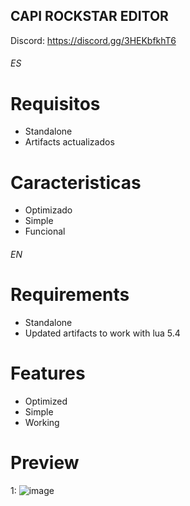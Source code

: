 ## CAPI ROCKSTAR EDITOR

Discord: https://discord.gg/3HEKbfkhT6

###### ES ######

# Requisitos

* Standalone
* Artifacts actualizados

# Caracteristicas
 
* Optimizado
* Simple
* Funcional

###### EN ######

# Requirements

* Standalone
* Updated artifacts to work with lua 5.4

# Features
 
* Optimized
* Simple
* Working

# Preview
1: ![image](https://media.discordapp.net/attachments/1233156999374700638/1233534879241736283/image.png?ex=66360421&is=6634b2a1&hm=876df8fe6a9d63d6c267da769756d530cf67732bd17f65cf53446ef7caa205d6&=&format=webp&quality=lossless&width=209&height=467)
